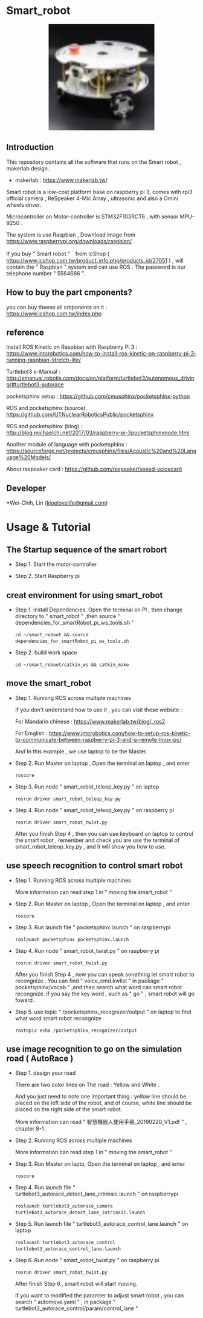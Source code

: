 # Smart_robot

<p align="center">
  <img src="https://github.com/kjoelovelife/smart_robot/blob/master/smart_robotv12.jpg" width="280"/>
</p>

## Introduction

This repository contains all the software that runs on the Smart robot , makerlab design.

* makerlab : https://www.makerlab.tw/

Smart robot is a low-cost platform base on raspberry pi 3, comes with rpi3 official camera , ReSpeaker 4-Mic Array , ultrasonic and also a Omini wheels driver. 

Microcontroller on Motor-controller is STM32F103RCT6 , with sensor MPU-9250 . 

The system is use Raspbian , Download image from https://www.raspberrypi.org/downloads/raspbian/ . 

If you buy " Smart robot "　from IcShop ( https://www.icshop.com.tw/product_info.php/products_id/27051 ) , will contain the " Raspbian " system and can use ROS . The password is our telephone number " 5564686 ".   

## How to buy the part cmponents?

you can buy theese all cmponents on it : https://www.icshop.com.tw/index.php

## reference

Install ROS Kinetic on Raspbian with Raspberry Pi 3 : https://www.intorobotics.com/how-to-install-ros-kinetic-on-raspberry-pi-3-running-raspbian-stretch-lite/ 

Turtlebot3 e-Manual : http://emanual.robotis.com/docs/en/platform/turtlebot3/autonomous_driving/#turtlebot3-autorace

pocketsphinx setup  : https://github.com/cmusphinx/pocketsphinx-python

ROS and pocketsphinx (source): https://github.com/UTNuclearRoboticsPublic/pocketsphinx 
                    
ROS and pocketsphinx (blog)  : http://blog.michaelchi.net/2017/03/raspberry-pi-3pocketsphinxnode.html

Another module of language with pocketsphinx   : https://sourceforge.net/projects/cmusphinx/files/Acoustic%20and%20Language%20Models/

About raspeaker card : https://github.com/respeaker/seeed-voicecard

## Developer

*Wei-Chih, Lin (kjoelovelife@gmail.com)

# Usage & Tutorial

## The  Startup sequence of the smart robort

* Step 1. Start the motor-controller   

* Step 2. Start Raspberry pi    

## creat environment for using smart_robot 

* Step 1. install Dependencies. Open the terminal on PI , then change directory to " smart_robot " ,then source " dependencies_for_smartRobot_pi_ws_tools.sh "

  ` cd ~/smart_roboot && source  dependencies_for_smartRobot_pi_ws_tools.sh `

* Step 2. build work space

  ` cd ~/smart_roboot/catkin_ws && catkin_make `

## move the smart_robot

* Step 1. Running ROS across multiple machines

  If you don't understand how to use it , you can visit these website : 

  For Mandarin chinese : https://www.makerlab.tw/blog/_ros2

  For Emglish          : https://www.intorobotics.com/how-to-setup-ros-kinetic-to-communicate-between-raspberry-pi-3-and-a-remote-linux-pc/

  And In this example , we use laptop to be the Master. 

* Step 2. Run Master on laptop , Open the terminal on laptop , and enter 

  ` roscore `

* Step 3. Run node " smart_robot_teleop_key.py " on laptop

  ` rosrun driver smart_robot_teleop_key.py	`

* Step 4. Run node " smart_robot_teleop_key.py " on raspberry pi 

  ` rosrun driver smart_robot_twist.py `

  After you finish Step 4 , then you can use keyboard on laptop to control the smart robot , remember and check you are use the terminal of smart_robot_teleop_key.py , and it will show you how to use.   

## use speech recognition to control smart robot

* Step 1. Running ROS across multiple machines

  More information can read step 1 in " moving the smart_robot "

* Step 2. Run Master on laptop , Open the terminal on laptop , and enter 

  ` roscore `

* Step 3. Run launch file  " pocketsphinx.launch " on raspberrypi

  ` roslaunch pocketsphinx pocketsphinx.launch `

* Step 4. Run node " smart_robot_twist.py " on raspberry pi 

  ` rosrun driver smart_robot_twist.py `

  After you finish Step 4 , now you can speak sonething let smart robot to recongnize . You can find " voice_cmd.kwlist " in package " pocketsphinx/vocab " ,and then search what word can smart robot recongnize. if you say the key word , such as " go " , smart robot will go foward . 

* Step 5. use topic " /pocketsphinx_recognizer/output  " on laptop to find what word smart robot recongnize

  ` rostopic echo /pocketsphinx_recognizer/output `

## use image recognition to go on the simulation road ( AutoRace )

* Step 1. design your road 

  There are two color lines  on The road : Yellow and White .

  And you just need to note one important thing : yellow line should be placed on the left side of the robot, and of course, white line should be placed on the right side of the smart robot.

  More information can read " 智慧機器人使用手冊_20190220_V1.pdf " , chapter 8-1 .

* Step 2. Running ROS across multiple machines

  More information can read step 1 in " moving the smart_robot "

* Step 3. Run Master on lapto, Open the terminal on laptop , and enter 

  ` roscore `

* Step 4. Run launch file  " turtlebot3_autorace_detect_lane_intrinsic.launch  "  on raspberrypi

  ` roslaunch turtlebot3_autorace_camera turtlebot3_autorace_detect_lane_intrinsic.launch `

* Step 5. Run launch file  " turtlebot3_autorace_control_lane.launch  "  on laptop

  ` roslaunch turtlebot3_autorace_control turtlebot3_autorace_control_lane.launch `

* Step 6. Run node " smart_robot_twist.py " on raspberry pi 

  ` rosrun driver smart_robot_twist.py `

  After finish Step 6 , smart robot will start moving.

  if you want to modified the paramter to adjust smart robot , you can search " automove.yaml " , in package " turtlebot3_autorace_control/param/control_lane "
